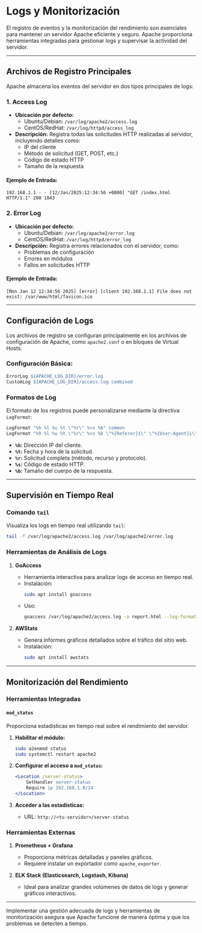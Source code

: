 # Logs y Monitorización

El registro de eventos y la monitorización del rendimiento son esenciales para mantener un servidor Apache eficiente y seguro. Apache proporciona herramientas integradas para gestionar logs y supervisar la actividad del servidor.

---

## Archivos de Registro Principales

Apache almacena los eventos del servidor en dos tipos principales de logs:

### 1. **Access Log**
- **Ubicación por defecto:**
  - Ubuntu/Debian: `/var/log/apache2/access.log`
  - CentOS/RedHat: `/var/log/httpd/access_log`
- **Descripción:** Registra todas las solicitudes HTTP realizadas al servidor, incluyendo detalles como:
  - IP del cliente
  - Método de solicitud (GET, POST, etc.)
  - Código de estado HTTP
  - Tamaño de la respuesta

#### Ejemplo de Entrada:
```
192.168.1.1 - - [12/Jan/2025:12:34:56 +0000] "GET /index.html HTTP/1.1" 200 1043
```

### 2. **Error Log**
- **Ubicación por defecto:**
  - Ubuntu/Debian: `/var/log/apache2/error.log`
  - CentOS/RedHat: `/var/log/httpd/error_log`
- **Descripción:** Registra errores relacionados con el servidor, como:
  - Problemas de configuración
  - Errores en módulos
  - Fallos en solicitudes HTTP

#### Ejemplo de Entrada:
```
[Mon Jan 12 12:34:56 2025] [error] [client 192.168.1.1] File does not exist: /var/www/html/favicon.ico
```

---

## Configuración de Logs

Los archivos de registro se configuran principalmente en los archivos de configuración de Apache, como `apache2.conf` o en bloques de Virtual Hosts.

### Configuración Básica:

```apache
ErrorLog ${APACHE_LOG_DIR}/error.log
CustomLog ${APACHE_LOG_DIR}/access.log combined
```

### Formatos de Log

El formato de los registros puede personalizarse mediante la directiva `LogFormat`:

```apache
LogFormat "%h %l %u %t \"%r\" %>s %b" common
LogFormat "%h %l %u %t \"%r\" %>s %b \"%{Referer}i\" \"%{User-Agent}i\"" combined
```

- **`%h`:** Dirección IP del cliente.
- **`%t`:** Fecha y hora de la solicitud.
- **`%r`:** Solicitud completa (método, recurso y protocolo).
- **`%s`:** Código de estado HTTP.
- **`%b`:** Tamaño del cuerpo de la respuesta.

---

## Supervisión en Tiempo Real

### Comando `tail`
Visualiza los logs en tiempo real utilizando `tail`:

```bash
tail -f /var/log/apache2/access.log /var/log/apache2/error.log
```

### Herramientas de Análisis de Logs

1. **GoAccess**
   - Herramienta interactiva para analizar logs de acceso en tiempo real.
   - Instalación:
     ```bash
     sudo apt install goaccess
     ```
   - Uso:
     ```bash
     goaccess /var/log/apache2/access.log -o report.html --log-format=COMBINED
     ```

2. **AWStats**
   - Genera informes gráficos detallados sobre el tráfico del sitio web.
   - Instalación:
     ```bash
     sudo apt install awstats
     ```

---

## Monitorización del Rendimiento

### Herramientas Integradas

#### `mod_status`
Proporciona estadísticas en tiempo real sobre el rendimiento del servidor.

1. **Habilitar el módulo:**
   ```bash
   sudo a2enmod status
   sudo systemctl restart apache2
   ```

2. **Configurar el acceso a `mod_status`:**

   ```apache
   <Location /server-status>
       SetHandler server-status
       Require ip 192.168.1.0/24
   </Location>
   ```

3. **Acceder a las estadísticas:**
   - URL: `http://<tu-servidor>/server-status`

### Herramientas Externas

1. **Prometheus + Grafana**
   - Proporciona métricas detalladas y paneles gráficos.
   - Requiere instalar un exportador como `apache_exporter`.

2. **ELK Stack (Elasticsearch, Logstash, Kibana)**
   - Ideal para analizar grandes volúmenes de datos de logs y generar gráficos interactivos.

---

Implementar una gestión adecuada de logs y herramientas de monitorización asegura que Apache funcione de manera óptima y que los problemas se detecten a tiempo.


